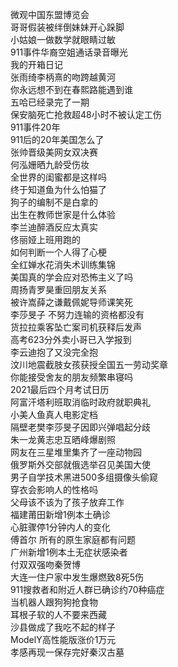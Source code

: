 微观中国东盟博览会  
哥哥假装被绊倒妹妹开心跺脚  
小姑娘一做数学就眼睛过敏  
911事件华裔空姐通话录音曝光  
我的开箱日记  
张雨绮李柄熹的吻跨越黄河  
你永远想不到在春熙路能遇到谁  
五哈已经录完了一期  
保安脑死亡抢救超48小时不被认定工伤  
911事件20年  
911后的20年美国怎么了  
张帅晋级美网女双决赛  
何泓姗晒九龄受伤妆  
全世界的闺蜜都是这样吗  
终于知道鱼为什么怕猫了  
狗子的编制不是白拿的  
出生在教师世家是什么体验  
李兰迪醉酒反应太真实  
佟丽娅上班用跑的  
如何判断一个人得了心梗  
全红婵水花消失术训练集锦  
美国真的学会应对恐怖主义了吗  
周扬青罗昊重回朋友关系  
被许嵩薛之谦戴佩妮导师课笑死  
李莎旻子 不努力连输的资格都没有  
货拉拉乘客坠亡案司机获释后发声  
高考623分外卖小哥已入学报到  
李云迪抱了又没完全抱  
汶川地震截肢女孩获授全国五一劳动奖章  
你能接受舍友的朋友频繁串寝吗  
2021最后四个月考试日历  
阿富汗塔利班取消临时政府就职典礼  
小美人鱼真人电影定档  
隔壁老樊李莎旻子因即兴弹唱起分歧  
朱一龙黄志忠互晒峰爆剧照  
网友在三星堆里集齐了一座动物园  
俄罗斯外交部就俄选举召见美国大使  
男子自学技术黑进500多组摄像头偷窥  
穿衣会影响人的性格吗  
父母该不该为了孩子放弃工作  
福建莆田新增1例本土确诊  
心脏骤停1分钟内人的变化  
傅首尔 所有的原生家庭都有问题  
广州新增1例本土无症状感染者  
付双双强吻秦贺博  
大连一住户家中发生爆燃致8死5伤  
911搜救者和附近人群已确诊约70种癌症  
当机器人跟狗狗抢食物  
耳根子软的人不要来西藏  
沙县做成了我吃不起的样子  
ModelY高性能版涨价1万元  
孝感再现一保存完好秦汉古墓  
